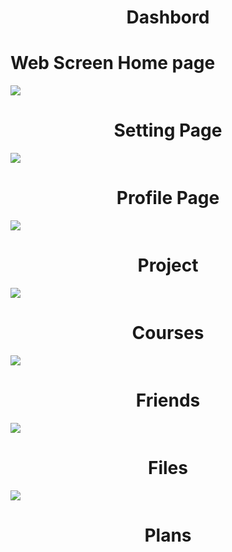  <h1 align="center">
 Dashbord

</h1>
<h1>Web Screen Home page </h1>
<img align="center" src="https://user-images.githubusercontent.com/57854391/192365619-94f92616-2c94-4ab0-83e7-67667be88f22.png">

 <h1 align="center">
 Setting Page
</h1>
<img align="center" src="https://user-images.githubusercontent.com/57854391/196708219-6c7429e3-e806-4d77-bb35-827c8767746e.png">

 <h1 align="center">
 Profile Page
</h1>
<img align="center" src="https://user-images.githubusercontent.com/57854391/197065256-c3d93fe2-2b41-4027-99d4-5ece22f82a14.png">

  <h1 align="center">
 Project
</h1>
<img align="center" src="https://user-images.githubusercontent.com/57854391/197502449-da8ea55c-6745-4cdd-a954-fe8700ede39a.png">

   <h1 align="center">
 Courses
</h1>
<img align="center" src="https://user-images.githubusercontent.com/57854391/197516477-cf8254e9-c926-4556-a22d-c53c97b7aaaa.png">


<h1 align="center">
  Friends
</h1>
<img align="center" src="https://user-images.githubusercontent.com/57854391/197537390-ef2e55fc-322d-4ee5-b290-180f62f71fe9.png">


<h1 align="center">
  Files
</h1>
<img align="center" src="https://user-images.githubusercontent.com/57854391/197612315-22b964b7-c3f2-4d02-b092-81203c88236d.png">


<h1 align="center">
  Plans
</h1>
<img align="center" src="">
